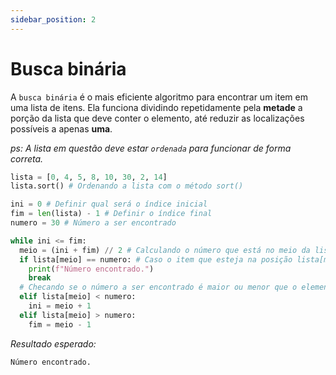 ```yaml
---
sidebar_position: 2
---
```


# Busca binária

A `busca binária` é o mais eficiente algoritmo para encontrar um item em uma lista de itens. Ela funciona dividindo repetidamente pela **metade** a porção da lista que deve conter o elemento, até reduzir as localizações possíveis a apenas **uma**.

_ps: A lista em questão deve estar `ordenada` para funcionar de forma correta._

```py title="/search-algoritms/binary-search.py"
lista = [0, 4, 5, 8, 10, 30, 2, 14]
lista.sort() # Ordenando a lista com o método sort()

ini = 0 # Definir qual será o índice inicial
fim = len(lista) - 1 # Definir o índice final
numero = 30 # Número a ser encontrado

while ini <= fim:
  meio = (ini + fim) // 2 # Calculando o número que está no meio da lista
  if lista[meio] == numero: # Caso o item que esteja na posição lista[meio] for o número desejado, irá parar o laço com o break
    print(f"Número encontrado.")
    break
  # Checando se o número a ser encontrado é maior ou menor que o elemento que está no meio da lista para poder dividir para o fim ou início
  elif lista[meio] < numero:
    ini = meio + 1
  elif lista[meio] > numero:
    fim = meio - 1
```

_Resultado esperado:_

```
Número encontrado.
```